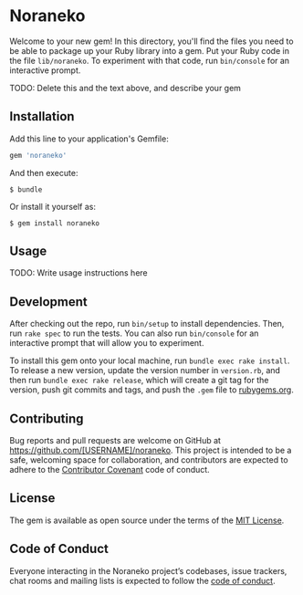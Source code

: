 # Noraneko

Welcome to your new gem! In this directory, you'll find the files you need to be able to package up your Ruby library into a gem. Put your Ruby code in the file `lib/noraneko`. To experiment with that code, run `bin/console` for an interactive prompt.

TODO: Delete this and the text above, and describe your gem

## Installation

Add this line to your application's Gemfile:

```ruby
gem 'noraneko'
```

And then execute:

    $ bundle

Or install it yourself as:

    $ gem install noraneko

## Usage

TODO: Write usage instructions here

## Development

After checking out the repo, run `bin/setup` to install dependencies. Then, run `rake spec` to run the tests. You can also run `bin/console` for an interactive prompt that will allow you to experiment.

To install this gem onto your local machine, run `bundle exec rake install`. To release a new version, update the version number in `version.rb`, and then run `bundle exec rake release`, which will create a git tag for the version, push git commits and tags, and push the `.gem` file to [rubygems.org](https://rubygems.org).

## Contributing

Bug reports and pull requests are welcome on GitHub at https://github.com/[USERNAME]/noraneko. This project is intended to be a safe, welcoming space for collaboration, and contributors are expected to adhere to the [Contributor Covenant](http://contributor-covenant.org) code of conduct.

## License

The gem is available as open source under the terms of the [MIT License](http://opensource.org/licenses/MIT).

## Code of Conduct

Everyone interacting in the Noraneko project’s codebases, issue trackers, chat rooms and mailing lists is expected to follow the [code of conduct](https://github.com/[USERNAME]/noraneko/blob/master/CODE_OF_CONDUCT.md).
